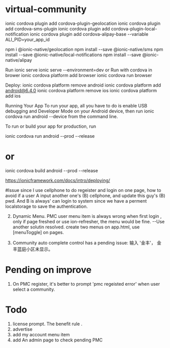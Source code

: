 # virtual-community

ionic cordova plugin add cordova-plugin-geolocation
ionic cordova plugin add cordova-sms-plugin
ionic cordova plugin add cordova-plugin-local-notification
ionic cordova plugin add cordova-alipay-base --variable ALI_PID=your_app_id

npm i @ionic-native/geolocation
npm install --save @ionic-native/sms
npm install --save @ionic-native/local-notifications
npm install --save @ionic-native/alipay


Run
ionic serve
ionic serve --environment=dev 
or Run with cordova in brower
ionic cordova platform add browser
ionic cordova run browser




Deploy: 
ionic cordova platform remove android
ionic cordova platform add android@6.4.0
ionic cordova platform remove ios
ionic cordova platform add ios 





Running Your App
To run your app, all you have to do is enable USB debugging and Developer Mode on your Android device, then run ionic cordova run android --device from the command line.

To run or build your app for production, run

ionic cordova run android --prod --release
# or
ionic cordova build android --prod --release

https://ionicframework.com/docs/intro/deploying/






#Issue
since I use cellphone to do regeister and login on one page, how to avoid if a user A  input another one's (B) cellphone, and update this guy's (B) pwd.  And B is always' can login to system since we have a perment localstorage to save the authentication.


2. Dynamic Menu. PMC user menu item is always wrong when first login , only if page freshed or use ion-refresher, the menu would be fine.
--Use another solutin resolved. create two menus on app.html, use [menuToggle] on pages.

3. Community auto complete control has a pending issue: 输入 '金丰'， 金丰蓝庭小区未显示。


# Pending on improve
1. On PMC register, it's better to prompt 'pmc regeisted error'  when user select a community.


# Todo
1. license prompt. The benefit rule .
2. advertise
3. add my account menu item
4. add An admin page to check pending PMC
